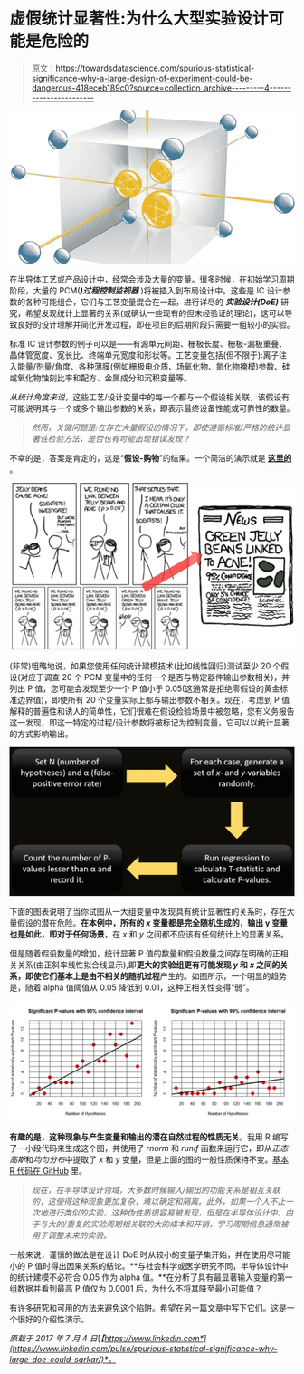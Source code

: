 # 虚假统计显著性:为什么大型实验设计可能是危险的

> 原文：<https://towardsdatascience.com/spurious-statistical-significance-why-a-large-design-of-experiment-could-be-dangerous-418eceb189c0?source=collection_archive---------4----------------------->

![](img/263647c47c5363df2dede2325b24fdf5.png)

在半导体工艺或产品设计中，经常会涉及大量的变量。很多时候，在初始学习周期阶段，大量的 PCM(***)过程控制监视器*** )将被插入到布局设计中。这些是 IC 设计参数的各种可能组合，它们与工艺变量混合在一起，进行详尽的 ***实验设计(DoE)*** 研究，希望发现统计上显著的关系(或确认一些现有的但未经验证的理论)，这可以导致良好的设计理解并简化开发过程，即在项目的后期阶段只需要一组较小的实验。

标准 IC 设计参数的例子可以是——有源单元间距、栅极长度、栅极-漏极重叠、晶体管宽度、宽长比、终端单元宽度和形状等。工艺变量包括(但不限于):离子注入能量/剂量/角度、各种薄膜(例如栅极电介质、场氧化物、氮化物掩模)参数、硅或氧化物蚀刻比率和配方、金属成分和沉积变量等。

*从统计角度来说*，这些工艺/设计变量中的每一个都与一个假设相关联，该假设有可能说明其与一个或多个输出参数的关系，即表示最终设备性能或可靠性的数量。

> *然而，关键问题是:在存在大量假设的情况下，即使遵循标准/严格的统计显著性检验方法，是否也有可能出现错误发现？*

不幸的是，答案是肯定的，这是“**假设-购物**”的结果。一个简洁的演示就是 [**这里的**](https://xkcd.com/882/) 。

![](img/fac8dc6347448d1391158eb599822ce7.png)

(非常)粗略地说，如果您使用任何统计建模技术(比如线性回归)测试至少 20 个假设(对应于调查 20 个 PCM 变量中的任何一个是否与特定器件输出参数相关)，并列出 P 值，您可能会发现至少一个 P 值小于 0.05(这通常是拒绝零假设的黄金标准边界值)，即使所有 20 个变量实际上都与输出参数不相关。现在，考虑到 P 值解释的普遍性和诱人的简单性，它们很难在假设检验场景中被忽略，您有义务报告这一发现，即这一特定的过程/设计参数将被标记为控制变量，它可以以统计显著的方式影响输出。

![](img/5eb077fc53222fb59f044e9669412721.png)

下面的图表说明了当你试图从一大组变量中发现具有统计显著性的关系时，存在大量假设的潜在危险。**在本例中，所有的 *x* 变量都是完全随机生成的，输出 y 变量也是如此，即对于任何场景**，在 *x* 和 *y* 之间都不应该有任何统计上的显著关系。

但是随着假设数量的增加，统计显著 P 值的数量和假设数量之间存在明确的正相关关系(由正斜率线性拟合线显示),即**更大的实验组更有可能发现 *y* 和 *x* 之间的关系，即使它们基本上是由不相关的随机过程**产生的。如图所示，一个明显的趋势是，随着 alpha 值阈值从 0.05 降低到 0.01，这种正相关性变得“弱”。

![](img/66ce77aa4cba9c3eb4d541802a1358fe.png)

**有趣的是，这种现象与产生变量和输出的潜在自然过程的性质无关**。我用 R 编写了一小段代码来生成这个图，并使用了 *rnorm* 和 *runif* 函数来运行它，即从*正态高斯*和*均匀分布*中提取了 *x* 和 *y* 变量，但是上面的图的一般性质保持不变。[基本 R 代码在 GitHub](https://github.com/tirthajyoti/HypothesesShopping) 里。

> *现在，在半导体设计领域，大多数时候输入/输出的功能关系是相互关联的，这使得这种现象更加复杂，难以确定和隔离。此外，如果一个人不止一次地进行类似的实验，这种伪性质很容易被发现，但是在半导体设计中，由于与大的/重复的实验周期相关联的大的成本和开销，学习周期信息通常被用于调整未来的实验。*

一般来说，谨慎的做法是在设计 DoE 时从较小的变量子集开始，并在使用尽可能小的 P 值时得出因果关系的结论。**与社会科学或医学研究不同，半导体设计中的统计建模不必符合 0.05 作为 alpha 值。**在分析了具有最显著输入变量的第一组数据并看到最高 P 值仅为 0.0001 后，为什么不将其降至最小可能值？

有许多研究和可用的方法来避免这个陷阱。希望在另一篇文章中写下它们。这是一个很好的介绍性演示。

*原载于 2017 年 7 月 4 日*[*【https://www.linkedin.com*](https://www.linkedin.com/pulse/spurious-statistical-significance-why-large-doe-could-sarkar/)*。*